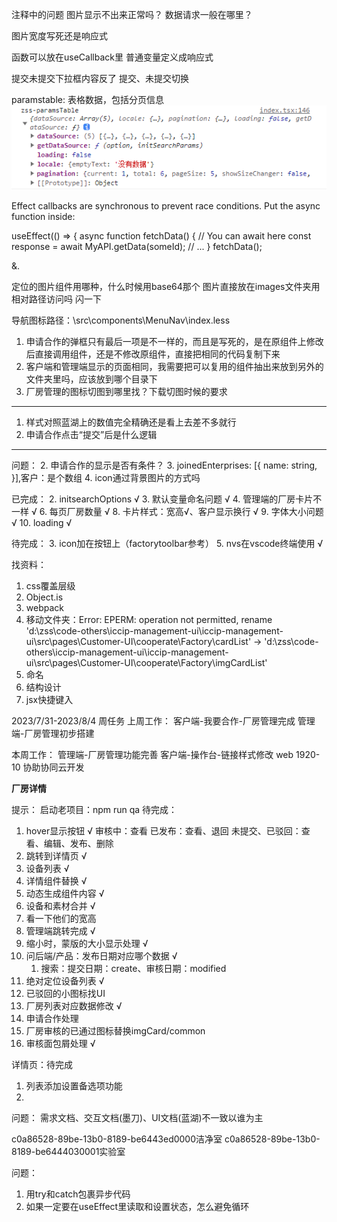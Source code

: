 注释中的问题
图片显示不出来正常吗？
数据请求一般在哪里？

图片宽度写死还是响应式

函数可以放在useCallback里
普通变量定义成响应式

提交未提交下拉框内容反了
提交、未提交切换

paramstable: 表格数据，包括分页信息
![Alt text](image.png)

Effect callbacks are synchronous to prevent race conditions. Put the async function inside:

useEffect(() => {
  async function fetchData() {
    // You can await here
    const response = await MyAPI.getData(someId);
    // ...
  }
  fetchData();

  &.


定位的图片组件用哪种，什么时候用base64那个
图片直接放在images文件夹用相对路径访问吗
闪一下

导航图标路径：\src\components\MenuNav\index.less


1. 申请合作的弹框只有最后一项是不一样的，而且是写死的，是在原组件上修改后直接调用组件，还是不修改原组件，直接把相同的代码复制下来
2. 客户端和管理端显示的页面相同，我需要把可以复用的组件抽出来放到另外的文件夹里吗，应该放到哪个目录下
3. 厂房管理的图标切图到哪里找？下载切图时候的要求
---
1. 样式对照蓝湖上的数值完全精确还是看上去差不多就行
2. 申请合作点击“提交”后是什么逻辑
---

问题：
2. 申请合作的显示是否有条件？
3. joinedEnterprises: [{
        name: string,
      }],客户：是个数组
4. icon通过背景图片的方式吗

已完成：
2. initsearchOptions √
3. 默认变量命名问题 √
4. 管理端的厂房卡片不一样 √
6. 每页厂房数量 √
8. 卡片样式：宽高√、客户显示换行 √
9. 字体大小问题 √
10. loading √

待完成：
3. icon加在按钮上（factorytoolbar参考）
5. nvs在vscode终端使用 √

找资料：
1. css覆盖层级
2. Object.is
3. webpack
4. 移动文件夹：Error: EPERM: operation not permitted, rename 'd:\zss\code-others\iccip-management-ui\iccip-management-ui\src\pages\Customer-UI\cooperate\Factory\cardList' -> 'd:\zss\code-others\iccip-management-ui\iccip-management-ui\src\pages\Customer-UI\cooperate\Factory\imgCardList'
5. 命名
6. 结构设计
7. jsx快捷键入

2023/7/31-2023/8/4 周任务
上周工作：
客户端-我要合作-厂房管理完成
管理端-厂房管理初步搭建

本周工作：
管理端-厂房管理功能完善
客户端-操作台-链接样式修改 web 1920-10
协助协同云开发

**厂房详情**

提示：
启动老项目：npm run qa
待完成：
1. hover显示按钮 √
  审核中：查看
  已发布：查看、退回
  未提交、已驳回：查看、编辑、发布、删除
1. 跳转到详情页 √
2. 设备列表 √
3. 详情组件替换 √
4. 动态生成组件内容 √
5. 设备和素材合并 √
6. 看一下他们的宽高
7. 管理端跳转完成 √
8. 缩小时，蒙版的大小显示处理 √
9.  问后端/产品：发布日期对应哪个数据 √
    1.  搜索：提交日期：create、审核日期：modified
10. 绝对定位设备列表 √
11. 已驳回的小图标找UI
12. 厂房列表对应数据修改 √
13. 申请合作处理
14. 厂房审核的已通过图标替换imgCard/common
15. 审核面包屑处理 √

详情页：待完成
1. 列表添加设置备选项功能
2. 

问题：
需求文档、交互文档(墨刀)、UI文档(蓝湖)不一致以谁为主

c0a86528-89be-13b0-8189-be6443ed0000洁净室
c0a86528-89be-13b0-8189-be6444030001实验室

问题：
1. 用try和catch包裹异步代码
2. 如果一定要在useEffect里读取和设置状态，怎么避免循环